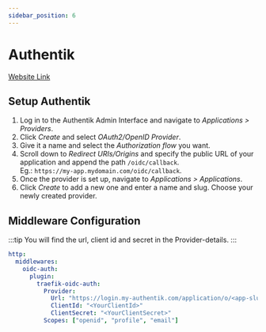 ```yaml
---
sidebar_position: 6
---
```


# Authentik

[Website Link](https://goauthentik.io/)

## Setup Authentik

1. Log in to the Authentik Admin Interface and navigate to *Applications > Providers*.
2. Click *Create* and select *OAuth2/OpenID Provider*.
3. Give it a name and select the *Authorization flow* you want.
4. Scroll down to *Redirect URIs/Origins* and specify the public URL of your application and append the path `/oidc/callback`.  
Eg.: `https://my-app.mydomain.com/oidc/callback`.
5. Once the provider is set up, navigate to *Applications > Applications*.
6. Click *Create* to add a new one and enter a name and slug. Choose your newly created provider.

## Middleware Configuration

:::tip
You will find the url, client id and secret in the Provider-details.
:::

```yml
http:
  middlewares:
    oidc-auth:
      plugin:
        traefik-oidc-auth:
          Provider:
            Url: "https://login.my-authentik.com/application/o/<app-slug>"
            ClientId: "<YourClientId>"
            ClientSecret: "<YourClientSecret>"
          Scopes: ["openid", "profile", "email"]
```
